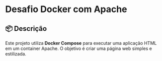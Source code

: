 # Desafio Docker com Apache

## 📦 Descrição
Este projeto utiliza **Docker Compose** para executar uma aplicação HTML em um container Apache. O objetivo é criar uma página web simples e estilizada.
